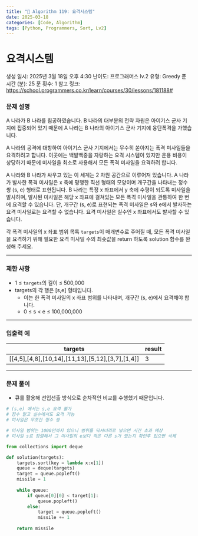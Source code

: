 ```yaml
---
title: "🧠 Algorithm 119: 요격시스템"
date: 2025-03-18
categories: [Code, Algorithm]
tags: [Python, Programmers, Sort, Lv2]
---
```


# 요격시스템

생성 일시: 2025년 3월 18일 오후 4:30
난이도: 프로그래머스 lv.2
유형: Greedy
푼 시간 (분): 25
푼 횟수: 1
참고 링크: https://school.programmers.co.kr/learn/courses/30/lessons/181188#

### **문제 설명**

A 나라가 B 나라를 침공하였습니다. B 나라의 대부분의 전략 자원은 아이기스 군사 기지에 집중되어 있기 때문에 A 나라는 B 나라의 아이기스 군사 기지에 융단폭격을 가했습니다.

A 나라의 공격에 대항하여 아이기스 군사 기지에서는 무수히 쏟아지는 폭격 미사일들을 요격하려고 합니다. 이곳에는 백발백중을 자랑하는 요격 시스템이 있지만 운용 비용이 상당하기 때문에 미사일을 최소로 사용해서 모든 폭격 미사일을 요격하려 합니다.

A 나라와 B 나라가 싸우고 있는 이 세계는 2 차원 공간으로 이루어져 있습니다. A 나라가 발사한 폭격 미사일은 x 축에 평행한 직선 형태의 모양이며 개구간을 나타내는 정수 쌍 (s, e) 형태로 표현됩니다. B 나라는 특정 x 좌표에서 y 축에 수평이 되도록 미사일을 발사하며, 발사된 미사일은 해당 x 좌표에 걸쳐있는 모든 폭격 미사일을 관통하여 한 번에 요격할 수 있습니다. 단, 개구간 (s, e)로 표현되는 폭격 미사일은 s와 e에서 발사하는 요격 미사일로는 요격할 수 없습니다. 요격 미사일은 실수인 x 좌표에서도 발사할 수 있습니다.

각 폭격 미사일의 x 좌표 범위 목록 `targets`이 매개변수로 주어질 때, 모든 폭격 미사일을 요격하기 위해 필요한 요격 미사일 수의 최솟값을 return 하도록 solution 함수를 완성해 주세요.

---

### 제한 사항

- 1 ≤ `targets`의 길이 ≤ 500,000
- targets의 각 행은 [s,e] 형태입니다.
    - 이는 한 폭격 미사일의 x 좌표 범위를 나타내며, 개구간 (s, e)에서 요격해야 합니다.
    - 0 ≤ s < e ≤ 100,000,000

---

### 입출력 예

| targets | result |
| --- | --- |
| [[4,5],[4,8],[10,14],[11,13],[5,12],[3,7],[1,4]] | 3 |

---

### 문제 풀이

- 큐를 활용해 선입선출 방식으로 순차적인 비교를 수행했기 때문입니다.

```python
# (s,e) 에서는 s,e 요격 불가
# 정수 말고 실수에서도 요격 가능
# 미사일은 무조건 정수 쌍

# 미사일 범위는 1000만까지 있으니 범위를 딕셔너리로 넣으면 시간 초과 예상
# 미사일 s로 정렬해서 그 미사일의 e보다 작은 다른 s가 있는지 확인후 있으면 삭제

from collections import deque

def solution(targets):
    targets.sort(key = lambda x:x[1])
    queue = deque(targets)
    target = queue.popleft()
    missile = 1
    
    while queue:
        if queue[0][0] < target[1]:
            queue.popleft()
        else:
            target = queue.popleft()
            missile += 1
                
    return missile
```